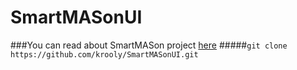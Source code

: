 # SmartMASonUI
###You can read about SmartMASon project [here](https://github.com/gseteamproject/gseproject)
#####`git clone https://github.com/krooly/SmartMASonUI.git`

